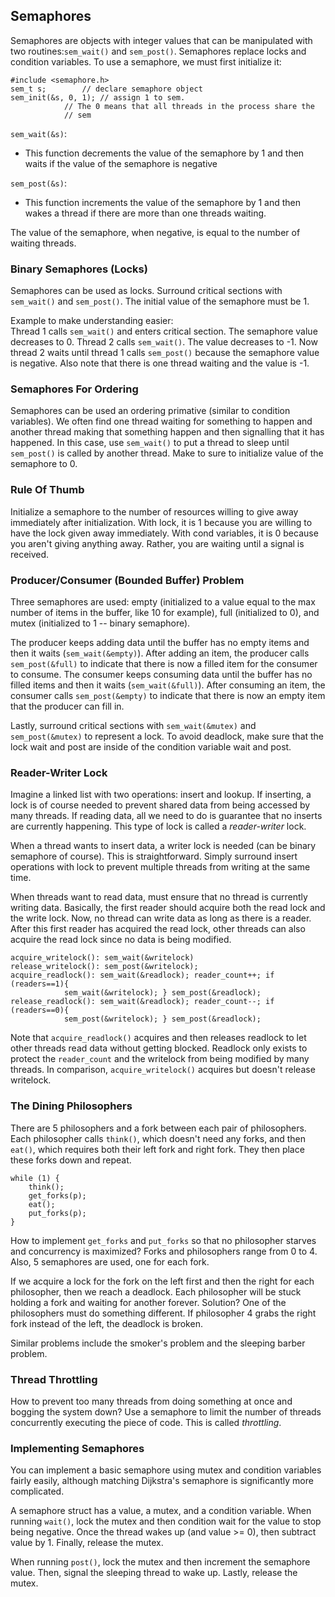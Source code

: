 ## Semaphores

Semaphores are objects with integer values that can be manipulated with two
routines:`sem_wait()` and `sem_post()`. Semaphores replace locks and condition
variables. To use a semaphore, we must first initialize it:  
```
#include <semaphore.h>
sem_t s;		// declare semaphore object
sem_init(&s, 0, 1);	// assign 1 to sem.
			// The 0 means that all threads in the process share the
			// sem
```

`sem_wait(&s)`:
- This function decrements the value of the semaphore by 1 and then waits if the
  value of the semaphore is negative

`sem_post(&s)`:  
- This function increments the value of the semaphore by 1 and then wakes a
  thread if there are more than one threads waiting.

The value of the semaphore, when negative, is equal to the number of waiting
threads. 

### Binary Semaphores (Locks)

Semaphores can be used as locks. Surround critical sections with `sem_wait()`
and `sem_post()`. The initial value of the semaphore must be 1. 

Example to make understanding easier:  
Thread 1 calls `sem_wait()` and enters critical section. The semaphore value
decreases to 0. Thread 2 calls `sem_wait()`. The value decreases to -1. Now
thread 2 waits until thread 1 calls `sem_post()` because the semaphore value is
negative. Also note that there is one thread waiting and the value is -1. 

### Semaphores For Ordering

Semaphores can be used an ordering primative (similar to condition variables).
We often find one thread waiting for something to happen and another thread
making that something happen and then signalling that it has happened. In this
case, use `sem_wait()` to put a thread to sleep until `sem_post()` is called by
another thread. Make to sure to initialize value of the semaphore to 0.


### Rule Of Thumb

Initialize a semaphore to the number of resources willing to give away
immediately after initialization. With lock, it is 1 because you are willing to
have the lock given away immediately. With cond variables, it is 0 because you
aren't giving anything away. Rather, you are waiting until a signal is received.

### Producer/Consumer (Bounded Buffer) Problem

Three semaphores are used: empty (initialized to a value equal to the max number
of items in the buffer, like 10 for example), full (initialized to 0), and mutex
(initialized to 1 -- binary semaphore). 

The producer keeps adding data until the buffer has no empty items and then it
waits (`sem_wait(&empty)`). After adding an item, the producer calls
`sem_post(&full)` to indicate that there is now a filled item for the consumer
to consume. The consumer keeps consuming data until the buffer has no filled
items and then it waits (`sem_wait(&full)`). After consuming an item, the
consumer calls `sem_post(&empty)` to indicate that there is now an empty item
that the producer can fill in. 

Lastly, surround critical sections with `sem_wait(&mutex)` and
`sem_post(&mutex)` to represent a lock. To avoid deadlock, make sure that the
lock wait and post are inside of the condition variable wait and post.

### Reader-Writer Lock

Imagine a linked list with two operations: insert and lookup. If inserting, a
lock is of course needed to prevent shared data from being accessed by many
threads. If reading data, all we need to do is guarantee that no inserts are
currently happening. This type of lock is called a *reader-writer* lock.

When a thread wants to insert data, a writer lock is needed (can be binary
semaphore of course). This is straightforward. Simply surround insert operations
with lock to prevent multiple threads from writing at the same time.

When threads want to read data, must ensure that no thread is currently writing
data. Basically, the first reader should acquire both the read lock and the
write lock. Now, no thread can write data as long as there is a reader. After
this first reader has acquired the read lock, other threads can also acquire the
read lock since no data is being modified.

```
acquire_writelock(): sem_wait(&writelock)
release_writelock(): sem_post(&writelock);
acquire_readlock(): sem_wait(&readlock); reader_count++; if (readers==1){
			sem_wait(&writelock); } sem_post(&readlock);
release_readlock(): sem_wait(&readlock); reader_count--; if (readers==0){
			sem_post(&writelock); } sem_post(&readlock);
```

Note that `acquire_readlock()` acquires and then releases readlock to let other
threads read data without getting blocked. Readlock only exists to protect the
`reader_count` and the writelock from being modified by many threads. In
comparison, `acquire_writelock()` acquires but doesn't release writelock.

### The Dining Philosophers

There are 5 philosophers and a fork between each pair of philosophers. Each
philosopher calls `think()`, which doesn't need any forks, and then `eat()`,
which requires both their left fork and right fork. They then place these forks
down and repeat.  
```
while (1) {
    think();
    get_forks(p);
    eat();
    put_forks(p);
}
```   
How to implement `get_forks` and `put_forks` so that no philosopher starves and
concurrency is maximized? Forks and philosophers range from 0 to 4. Also, 5
semaphores are used, one for each fork.

If we acquire a lock for the fork on the left first and then the right for each
philosopher, then we reach a deadlock. Each philosopher will be stuck holding a
fork and waiting for another forever. Solution? One of the philosophers must do
something different. If philosopher 4 grabs the right fork instead of the left, the
deadlock is broken. 

Similar problems include the smoker's problem and the sleeping barber problem.

### Thread Throttling

How to prevent too many threads from doing something at once and bogging the
system down? Use a semaphore to limit the number of threads concurrently
executing the piece of code. This is called *throttling*.

### Implementing Semaphores

You can implement a basic semaphore using mutex and condition variables fairly
easily, although matching Dijkstra's semaphore is significantly more complicated.

A semaphore struct has a value, a mutex, and a condition variable. When running
`wait()`, lock the mutex and then condition wait for the value to stop being
negative. Once the thread wakes up (and value >= 0), then subtract value by 1.
Finally, release the mutex.

When running `post()`, lock the mutex and then increment the semaphore value.
Then, signal the sleeping thread to wake up. Lastly, release the mutex.

